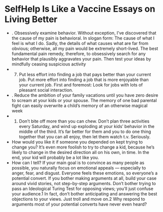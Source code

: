 # SelfHelp Is Like a Vaccine Essays on Living Better
- . Obsessively examine behavior. Without exception, I’ve discovered that the cause of my pain is behavioral. In slogan form: The cause of what I feel is what I do. Sadly, the details of what causes what are far from obvious; otherwise, all my pain would be extremely short-lived. The best fundamental pain remedy, therefore, to obsessively search for any behavior that plausibly aggravates your pain. Then test your ideas by mindfully ceasing suspicious activity
- 7. Put less effort into finding a job that pays better than your current job. Put more effort into finding a job that is more enjoyable than your current job. First and foremost: Look for jobs with lots of pleasant social interaction.
- . Reduce the ambition of your family vacations until you have zero desire to scream at your kids or your spouse. The memory of one bad parental fight can easily overwrite a child’s memory of an otherwise magical week
- 1. Don’t bite off more than you can chew. Don’t plan three activities every Saturday, and wind up exploding at your kids’ behavior in the middle of the third. It’s far better for them and you to do one thing together that you can all enjoy, then let them watch t.v. Seriously.
- How would you like it if someone you depended on kept trying to change you? It’s even more foolish to try to change a kid, because he’s likely to change in the desired direction all on his own, in time. In the end, your kid will probably be a lot like you.
- How can I tell? If your main goal is to convince as many people as possible, you naturally focus on emotional appeals — especially to anger, fear, and disgust. Everyone feels these emotions, so everyone’s a potential convert. If you bother making arguments at all, build your case around vivid stories, not step-by-step arguments. Don’t bother trying to pass an Ideological Turing Test for opposing views; you’ll just confuse your audience.1 In fact, don’t bother anticipating and answering the best objections to your views. Just troll and move on.2 Why respond to arguments most of your potential converts have never even heard?
